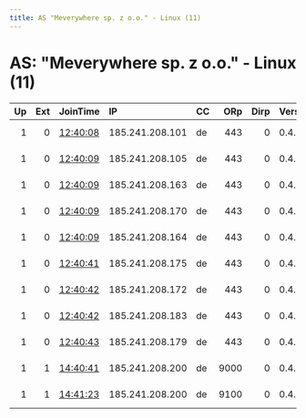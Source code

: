 ```yaml
---
title: AS "Meverywhere sp. z o.o." - Linux (11)
---
```


# AS: "Meverywhere sp. z o.o." - Linux (11)

|   Up |   Ext | JoinTime                                                                                              | IP              | CC   |   ORp |   Dirp | Version   | Contact                   | Nickname     |   eFamMembers |
|-----:|------:|:------------------------------------------------------------------------------------------------------|:----------------|:-----|------:|-------:|:----------|:--------------------------|:-------------|--------------:|
|    1 |     0 | [12:40:08](https://nusenu.github.io/OrNetStats/w/relay/935B6EF0BF957F463B84CF8A7AE76E75FC7325CD.html) | 185.241.208.101 | de   |   443 |      0 | 0.4.7.7   | email:support rdp.sh url  | RDPdotSH     |             9 |
|    1 |     0 | [12:40:09](https://nusenu.github.io/OrNetStats/w/relay/32C3C255D64BF056E5E2A2B8889B6CE4D8C27647.html) | 185.241.208.105 | de   |   443 |      0 | 0.4.7.7   | email:support rdp.sh url  | RDPdotSH     |             9 |
|    1 |     0 | [12:40:09](https://nusenu.github.io/OrNetStats/w/relay/8498DF1A123D9A614297B5074791C1D033A41DE4.html) | 185.241.208.163 | de   |   443 |      0 | 0.4.7.7   | email:support rdp.sh url  | RDPdotSH     |             9 |
|    1 |     0 | [12:40:09](https://nusenu.github.io/OrNetStats/w/relay/BC85CE6CCF52D6915E9BCE1823688E0BFE350650.html) | 185.241.208.170 | de   |   443 |      0 | 0.4.7.7   | email:support rdp.sh url  | RDPdotSH     |             9 |
|    1 |     0 | [12:40:09](https://nusenu.github.io/OrNetStats/w/relay/F701953ECBB6926F29912698078858EE3C2A3144.html) | 185.241.208.164 | de   |   443 |      0 | 0.4.7.7   | email:support rdp.sh url  | RDPdotSH     |             9 |
|    1 |     0 | [12:40:41](https://nusenu.github.io/OrNetStats/w/relay/FDBA8FB4809975350AF8365988A37300D09103F5.html) | 185.241.208.175 | de   |   443 |      0 | 0.4.7.7   | email:support rdp.sh url  | RDPdotSH     |             9 |
|    1 |     0 | [12:40:42](https://nusenu.github.io/OrNetStats/w/relay/12C93376C5A70B353DD7B44A34FB710E13152ADF.html) | 185.241.208.172 | de   |   443 |      0 | 0.4.7.7   | email:support rdp.sh url  | RDPdotSH     |             9 |
|    1 |     0 | [12:40:42](https://nusenu.github.io/OrNetStats/w/relay/3D50193F9B9ADC908ACC69772A6B44B50ABC64AE.html) | 185.241.208.183 | de   |   443 |      0 | 0.4.7.7   | email:support rdp.sh url  | RDPdotSH     |             9 |
|    1 |     0 | [12:40:43](https://nusenu.github.io/OrNetStats/w/relay/B67C7039B04487854129A66B16F5EE3CFFCBB491.html) | 185.241.208.179 | de   |   443 |      0 | 0.4.7.7   | email:support rdp.sh url  | RDPdotSH     |             9 |
|    1 |     1 | [14:40:41](https://nusenu.github.io/OrNetStats/w/relay/F47675F352E783C4D0DC15056EB91DCA4F43C0BF.html) | 185.241.208.200 | de   |  9000 |      0 | 0.4.7.7   | email:Quetzalcoatl relays | Quetzalcoatl |           167 |
|    1 |     1 | [14:41:23](https://nusenu.github.io/OrNetStats/w/relay/69042D6B301F080105D11478A5BC848EB0B5D5DB.html) | 185.241.208.200 | de   |  9100 |      0 | 0.4.7.7   | email:Quetzalcoatl relays | Quetzalcoatl |           167 |
